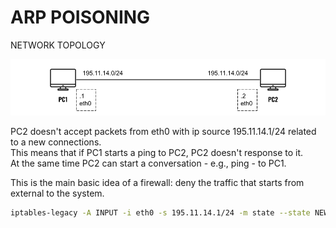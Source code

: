 # ARP POISONING

NETWORK TOPOLOGY

<div align="center">
  <img src="https://github.com/mariocuomo/kathara-testing/blob/main/labs/firewall_on_host/schema.png">
</div>


PC2 doesn't accept packets from eth0 with ip source 195.11.14.1/24 related to a new connections.<br>
This means that if PC1 starts a ping to PC2, PC2 doesn't response to it.<br>
At the same time PC2 can start a conversation - e.g., ping -  to PC1.

This is the main basic idea of a firewall: deny the traffic that starts from external to the system.


```Bash
iptables-legacy -A INPUT -i eth0 -s 195.11.14.1/24 -m state --state NEW -j DROP
```






